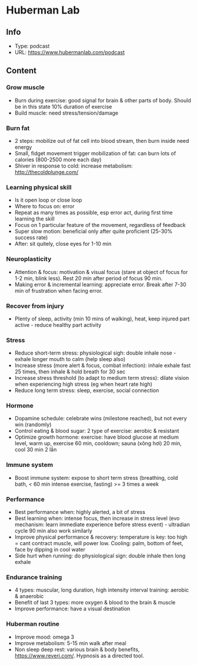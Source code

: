 # Huberman Lab

## Info
- Type: podcast
- URL: https://www.hubermanlab.com/podcast

## Content

### Grow muscle
- Burn during exercise: good signal for brain & other parts of body. Should be in this state 10% duration of exercise
- Build muscle: need stress/tension/damage

### Burn fat
- 2 steps: mobilize out of fat cell into blood stream, then burn inside need energy
- Small, fidget movement trigger mobilization of fat: can burn lots of calories (800-2500 more each day)
- Shiver in response to cold: increase metabolism: http://thecoldplunge.com/

### Learning physical skill
- Is it open loop or close loop
- Where to focus on: error
- Repeat as many times as possible, esp error act, during first time learning the skill
- Focus on 1 particular feature of the movement, regardless of feedback
- Super slow motion: beneficial only after quite proficient (25-30% success rate)
- After: sit quitely, close eyes for 1-10 min

### Neuroplasticity
- Attention & focus: motivation & visual focus (stare at object of focus for 1-2 min, blink less). Rest 20 min after period of focus 90 min.
- Making error & incremental learning: appreciate error. Break after 7-30 min of frustration when facing error.

### Recover from injury
- Plenty of sleep, activity (min 10 mins of walking), heat, keep injured part active - reduce healthy part activity

### Stress
- Reduce short-term stress: physiological sigh: double inhale nose - exhale longer mouth to calm (help sleep also)
- Increase stress (more alert & focus, combat infection): inhale exhale fast 25 times, then inhale & hold breath for 30 sec
- Increase stress threshold (to adapt to medium term stress): dilate vision when experiencing high stress (eg when heart rate high)
- Reduce long term stress: sleep, exercise, social connection

### Hormone
- Dopamine schedule: celebrate wins (milestone reached), but not every win (randomly)
- Control eating & blood sugar: 2 type of exercise: aerobic & resistant
- Optimize growth hormone: exercise: have blood glucose at medium level, warm up, exercise 60 min, cooldown; sauna (xông hơi) 20 min, cool 30 min 2 lần

### Immune system
- Boost immune system: expose to short term stress (breathing, cold bath, < 60 min intense exercise, fasting) >= 3 times a week

### Performance
- Best performance when: highly alerted, a bit of stress
- Best learning when: intense focus, then increase in stress level (evo mechanism: learn immediate experience before stress event) - ultradian cycle 90 min also work similarly
- Improve physical performance & recovery: temperature is key: too high = cant contract muscle, will power low. Cooling: palm, bottom of feet, face by dipping in cool water
- Side hurt when running: do physiological sign: double inhale then long exhale

### Endurance training
- 4 types: muscular, long duration, high intensity interval training: aerobic & anaerobic
- Benefit of last 3 types: more oxygen & blood to the brain & muscle
- Improve performance: have a visual destination

### Huberman routine
- Improve mood: omega 3
- Improve metabolism: 5-15 min walk after meal
- Non sleep deep rest: various brain & body benefits, https://www.reveri.com/. Hypnosis as a directed tool.